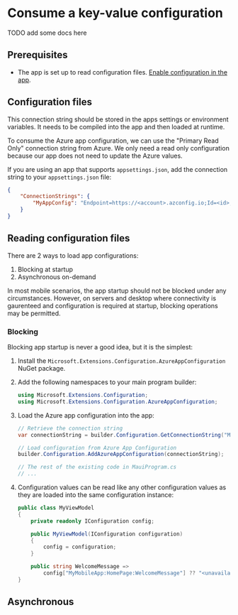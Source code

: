 # Consume a key-value configuration

TODO add some docs here

## Prerequisites

* The app is set up to read configuration files. [Enable configuration in the app](../../build/configuration.md).

## Configuration files

This connection string should be stored in the apps settings or environment variables. It needs to be compiled into the app and then loaded at runtime.

To consume the Azure app configuration, we can use the "Primary Read Only" connection string from Azure. We only need a read only configuration because our app does not need to update the Azure values.

If you are using an app that supports `appsettings.json`, add the connection string to your `appsettings.json` file:

```json
{
    "ConnectionStrings": {
        "MyAppConfig": "Endpoint=https://<account>.azconfig.io;Id=<id>;Secret=<secret>"
    }
}
```

## Reading configuration files

There are 2 ways to load app configurations:

1. Blocking at startup
2. Asynchronous on-demand

In most mobile scenarios, the app startup should not be blocked under any circumstances. However, on servers and desktop where connectivity is gaurenteed and configuration is required at startup, blocking operations may be permitted.

### Blocking

Blocking app startup is never a good idea, but it is the simplest:

1. Install the `Microsoft.Extensions.Configuration.AzureAppConfiguration` NuGet package.

2. Add the following namespaces to your main program builder:

    ```cs
    using Microsoft.Extensions.Configuration;
    using Microsoft.Extensions.Configuration.AzureAppConfiguration;
    ```

3. Load the Azure app configuration into the app:

    ```cs
    // Retrieve the connection string
    var connectionString = builder.Configuration.GetConnectionString("MyAppConfig");

    // Load configuration from Azure App Configuration
    builder.Configuration.AddAzureAppConfiguration(connectionString);

    // The rest of the existing code in MauiProgram.cs
    // ...
    ```

4. Configuration values can be read like any other configuration values as they are loaded into the same configuration instance:

    ```cs
    public class MyViewModel
    {
        private readonly IConfiguration config;

        public MyViewModel(IConfiguration configuration)
        {
            config = configuration;
        }

        public string WelcomeMessage =>
            config["MyMobileApp:HomePage:WelcomeMessage"] ?? "<unavailable>";
    }
    ```

## Asynchronous
